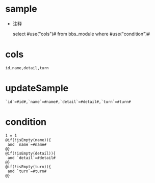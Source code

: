 sample
===
* 注释

	select #use("cols")# from bbs_module where #use("condition")#

cols
===

	id,name,detail,turn

updateSample
===

	`id`=#id#,`name`=#name#,`detail`=#detail#,`turn`=#turn#

condition
===

	1 = 1  
	@if(!isEmpty(name)){
	 and `name`=#name#
	@}
	@if(!isEmpty(detail)){
	 and `detail`=#detail#
	@}
	@if(!isEmpty(turn)){
	 and `turn`=#turn#
	@}
	
